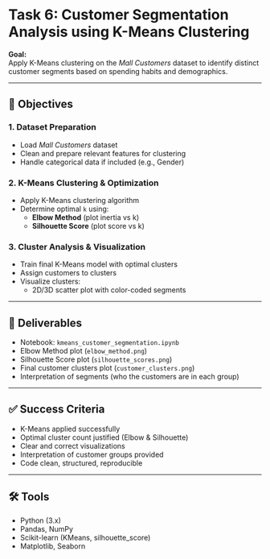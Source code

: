 # Task 6: Customer Segmentation Analysis using K-Means Clustering

**Goal:**  
Apply K-Means clustering on the *Mall Customers* dataset to identify distinct customer segments based on spending habits and demographics.

---

## 🔑 Objectives

### 1. Dataset Preparation
- Load *Mall Customers* dataset  
- Clean and prepare relevant features for clustering  
- Handle categorical data if included (e.g., Gender)  

### 2. K-Means Clustering & Optimization
- Apply K-Means clustering algorithm  
- Determine optimal `k` using:  
  - **Elbow Method** (plot inertia vs k)  
  - **Silhouette Score** (plot score vs k)  

### 3. Cluster Analysis & Visualization
- Train final K-Means model with optimal clusters  
- Assign customers to clusters  
- Visualize clusters:  
  - 2D/3D scatter plot with color-coded segments  

---

## 📂 Deliverables
- Notebook: `kmeans_customer_segmentation.ipynb`  
- Elbow Method plot (`elbow_method.png`)  
- Silhouette Score plot (`silhouette_scores.png`)  
- Final customer clusters plot (`customer_clusters.png`)  
- Interpretation of segments (who the customers are in each group)  

---

## ✅ Success Criteria
- K-Means applied successfully  
- Optimal cluster count justified (Elbow & Silhouette)  
- Clear and correct visualizations  
- Interpretation of customer groups provided  
- Code clean, structured, reproducible  

---

## 🛠 Tools
- Python (3.x)  
- Pandas, NumPy  
- Scikit-learn (KMeans, silhouette_score)  
- Matplotlib, Seaborn  
